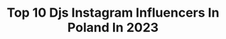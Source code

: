 ---
title: Top 10 Djs Instagram Influencers In Poland In 2023
description: >-
  Find top djs Instagram influencers in Poland in 2023. Most popular hashtags: #rap #mixtape #wsrh #hiphop.
platform: Instagram
hits: 12
text_top: Identify the top-rated Instagram profiles on inBeat.
text_bottom: Our platform holds 12 Instagram influencers like this in Poland for you to work with.
profiles:
  - username: "dj_damnlady"
    fullname: >-
      Female DJ 🎧 | Girl Traveler ✈
    bio: >-
      🖤🤴🏼 @djsoundspace.pl 🎧🎷 @better_than_ex 🎧🎤 @girlsfirst.official ✈️🌍 #girltravel 🇳🇱🇬🇷🇪🇸🇴🇲🇮🇹🇹🇭🇪🇬 📍🇵🇱 #djdamnlady ▼ M Y S O C I A L M E D I A ▼
    location: "Poland"
    followers: 8738
    engagement: 688
    commentsToLikes: 0.027946
    id: ck9wour7z6o7p0j785wz7i2vm
    verified: false
    hashtags: ""
  - username: "djsoina_kmv"
    fullname: >-
      DJ SOINA
    bio: >-
      @kreci_mnie_vinyl Tour DJ: WSRH & DGE ⬇️🛒👕🧢📀🎧
    location: "Poland"
    followers: 27251
    engagement: 150
    commentsToLikes: 0.024503
    id: ck55ny1sl78et0i11le30ykdf
    verified: false
    hashtags: "#krecimnievinyl, #blend, #donguralesko, #video"
  - username: "polasobun"
    fullname: >-
      ᏢᎾᏞᎪ
    bio: >-
      @spectomodels
    location: "Poland"
    followers: 10138
    engagement: 898
    commentsToLikes: 0.022695
    id: ckap8k3hvoo5g0i78f99e95cs
    verified: false
    hashtags: "#ootd, #flowers, #sexy, #model"
  - username: "nsinckler"
    fullname: >-
      Nick Sinckler
    bio: >-
      Recording Artist💿/ Songwriter✒️ Management 🙋‍♂️ @agent_kubs 602 407 358 Email 👨‍💻 biuro@musicmindent.com ⬇️ AWAKEN ME ⬇️
    location: "Poland"
    followers: 24363
    engagement: 121
    commentsToLikes: 0.049928
    id: ck5cd5ekdikkw0i11pcz3hspa
    verified: false
    hashtags: "#dontbullymybreed, #christmasspirit, #janick, #dominicanrepublic"
  - username: "tomforester"
    fullname: >-
      TOM FORESTER
    bio: >-
      • DJ / Producer / A&R • PACHA POZNAN Resident @poznanpacha 🍒 • Tiger / Enormous / Hed Kandi / Zulu / Mood Funk / WyldCard • ENJOY by Tom Forester ▼
    location: "Poland"
    followers: 3169
    engagement: 261
    commentsToLikes: 0.102715
    id: ck133ys5mueoy0i198msqmm9m
    verified: false
    hashtags: "#enjoybytomforester, #itunes, #soundcloud, #enjoy"
  - username: "cornelrithika_official"
    fullname: >-
      Cornel & Rithika Official
    bio: >-
      +91-9819878415
    location: "Poland"
    followers: 274003
    engagement: 1515
    commentsToLikes: 0.007505
    id: ck15rham47xhc0i19fwapc39y
    verified: false
    hashtags: "#cornelandrithika, #bachatasensual, #kizombafusion, #bachatavideo"
  - username: "dj.taek"
    fullname: >-
      Michał Taek
    bio: >-
      
    location: "Poland"
    followers: 18380
    engagement: 671
    commentsToLikes: 0.020637
    id: ck139uvzxn8e00i19bwgej08j
    verified: false
    hashtags: "#mixtape, #chrom, #djtaek, #bor"
  - username: "pejaslumsattack"
    fullname: >-
      Peja Slums Attack
    bio: >-
      Kup AR-15, BA i inne: https://baisel.pl/content/10-rps-enterteyment
    location: "Poland"
    followers: 238462
    engagement: 191
    commentsToLikes: 0.013951
    id: ck55nxy8r78610i11as8hijww
    verified: true
    hashtags: "#magiera, #ar, #black, #peja"
  - username: "braindeadslon"
    fullname: >-
      braindeadslon
    bio: >-
      Słoń 🐙👑 📞: MANAGEMENT: @bashesh_official 🛒 SHOP: @vulgaruspl 🎥: YouTube.com/braindeadslon Pub co-owner 🍻: @zlemiejsce Współtwórca gry 🕹: @meat_rpg
    location: "Poland"
    followers: 196809
    engagement: 493
    commentsToLikes: 0.010849
    id: ck55nyu1g7a650i11yzceqzoe
    verified: false
    hashtags: "#vulgarus, #czerwonyrum, #meatrpg, #wsrh"
  - username: "_rufuz_mr_crew"
    fullname: >-
      Rufuz MR CREW
    bio: >-
      ZAMÓW PREORDER RUFUZ DESIGN ⚡️⚡️⚡️ Preorder.pl/rufuz
    location: "Poland"
    followers: 41908
    engagement: 152
    commentsToLikes: 0.013318
    id: ck6uhb8ki83x50j718pn36vm6
    verified: false
    hashtags: "#hiphop, #steprecords, #design, #360elo"
---